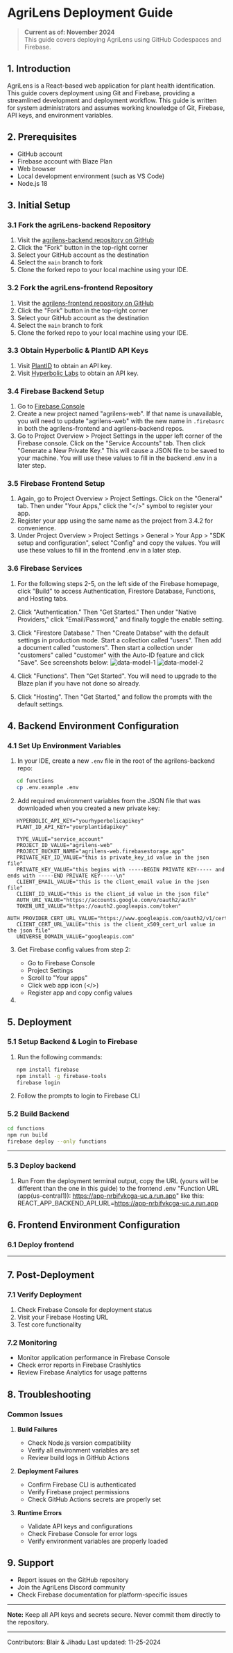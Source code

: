 # AgriLens Deployment Guide

> **Current as of: November 2024**  
> This guide covers deploying AgriLens using GitHub Codespaces and Firebase.

## 1. Introduction
AgriLens is a React-based web application for plant health identification. This guide covers deployment using Git and Firebase, providing a streamlined development and deployment workflow. This guide is written for system administrators and assumes working knowledge of Git, Firebase, API keys, and environment variables. 

## 2. Prerequisites
- GitHub account
- Firebase account with Blaze Plan
- Web browser
- Local development environment (such as VS Code)
- Node.js 18

## 3. Initial Setup

### 3.1 Fork the agriLens-backend Repository
1. Visit the [agrilens-backend repository on GitHub](https://github.com/agrilens/agrilens-backend)
2. Click the "Fork" button in the top-right corner
3. Select your GitHub account as the destination
4. Select the ```main``` branch to fork
5. Clone the forked repo to your local machine using your IDE.

### 3.2 Fork the agriLens-frontend Repository
1. Visit the [agrilens-frontend repository on GitHub](https://github.com/agrilens/agrilens-frontend)
2. Click the "Fork" button in the top-right corner
3. Select your GitHub account as the destination
4. Select the ```main``` branch to fork
5. Clone the forked repo to your local machine using your IDE.

### 3.3 Obtain Hyperbolic & PlantID API Keys
1. Visit [PlantID](https://www.kindwise.com/plant-id) to obtain an API key.
2. Visit [Hyperbolic Labs](https://hyperbolic.xyz/) to obtain an API key.

### 3.4 Firebase Backend Setup
1. Go to [Firebase Console](https://console.firebase.google.com/)
2. Create a new project named "agrilens-web". If that name is unavailable, you will need to update "agrilens-web" with the new name in ```.firebasrc``` in both the agrilens-frontend and agrilens-backend repos.
3. Go to Project Overview > Project Settings in the upper left corner of the Firebase console. Click on the "Service Accounts" tab. Then click "Generate a New Private Key." This will cause a JSON file to be saved to your machine. You will use these values to fill in the backend .env in a later step.

### 3.5 Firebase Frontend Setup
1. Again, go to Project Overview > Project Settings. Click on the "General" tab. Then under "Your Apps," click the "</>" symbol to register your app.
2. Register your app using the same name as the project from 3.4.2 for convenience. 
3. Under Project Overview > Project Settings > General > Your App > "SDK setup and configuration", select "Config" and copy the values. You will use these values to fill in the frontend .env in a later step.

### 3.6 Firebase Services
1. For the following steps 2-5, on the left side of the Firebase homepage, click "Build" to access Authentication, Firestore Database, Functions, and Hosting tabs. 
2. Click "Authentication." Then "Get Started." Then under "Native Providers," click "Email/Password," and finally toggle the enable setting.
3. Click "Firestore Database." Then "Create Databse" with the default settings in production mode. Start a collection called "users". Then add a document called "customers". Then start a collection under "customers" called "customer" with the Auto-ID feature and click "Save". See screenshots below: 
![data-model-1](./artifacts/database-data-model-1.png)
![data-model-2](./artifacts/database-data-model-2.png)

4. Click "Functions". Then "Get Started". You will need to upgrade to the Blaze plan if you have not done so already.
5. Click "Hosting". Then "Get Started," and follow the prompts with the default settings.  

## 4. Backend Environment Configuration

### 4.1 Set Up Environment Variables
1. In your IDE, create a new `.env` file in the root of the agrilens-backend repo:
```bash
   cd functions
   cp .env.example .env
```

2. Add required environment variables from the JSON file that was downloaded when you created a new private key:
```plaintext
   HYPERBOLIC_API_KEY="yourhyperbolicapikey"
   PLANT_ID_API_KEY="yourplantidapikey"
   
   TYPE_VALUE="service_account"
   PROJECT_ID_VALUE="agrilens-web"
   PROJECT_BUCKET_NAME="agrilens-web.firebasestorage.app"
   PRIVATE_KEY_ID_VALUE="this is private_key_id value in the json file"
   PRIVATE_KEY_VALUE="this begins with -----BEGIN PRIVATE KEY----- and ends with -----END PRIVATE KEY-----\n"
   CLIENT_EMAIL_VALUE="this is the client_email value in the json file"
   CLIENT_ID_VALUE="this is the client_id value in the json file"
   AUTH_URI_VALUE="https://accounts.google.com/o/oauth2/auth"
   TOKEN_URI_VALUE="https://oauth2.googleapis.com/token"
   AUTH_PROVIDER_CERT_URL_VALUE="https://www.googleapis.com/oauth2/v1/certs"
   CLIENT_CERT_URL_VALUE="this is the client_x509_cert_url value in the json file"
   UNIVERSE_DOMAIN_VALUE="googleapis.com"
```

3. Get Firebase config values from step 2:
   - Go to Firebase Console
   - Project Settings
   - Scroll to "Your apps"
   - Click web app icon (</>)
   - Register app and copy config values

4. 

## 5. Deployment

### 5.1 Setup Backend & Login to Firebase
1. Run the following commands:
```bash
   npm install firebase
   npm install -g firebase-tools
   firebase login
```
2. Follow the prompts to login to Firebase CLI
   
### 5.2 Build Backend
```bash
cd functions
npm run build
firebase deploy --only functions
```
---
### 5.3 Deploy backend
1. Run 
From the deployment terminal output, copy the URL (yours will be different than the one in this guide) to the frontend .env "Function URL (app(us-central1)): https://app-nrbifvkcga-uc.a.run.app" like this:
REACT_APP_BACKEND_API_URL=https://app-nrbifvkcga-uc.a.run.app

## 6. Frontend Environment Configuration

### 6.1 Deploy frontend
---

## 7. Post-Deployment

### 7.1 Verify Deployment
1. Check Firebase Console for deployment status
2. Visit your Firebase Hosting URL
3. Test core functionality

### 7.2 Monitoring
- Monitor application performance in Firebase Console
- Check error reports in Firebase Crashlytics
- Review Firebase Analytics for usage patterns

## 8. Troubleshooting

### Common Issues
1. **Build Failures**
   - Check Node.js version compatibility
   - Verify all environment variables are set
   - Review build logs in GitHub Actions

2. **Deployment Failures**
   - Confirm Firebase CLI is authenticated
   - Verify Firebase project permissions
   - Check GitHub Actions secrets are properly set

3. **Runtime Errors**
   - Validate API keys and configurations
   - Check Firebase Console for error logs
   - Verify environment variables are properly loaded

## 9. Support
- Report issues on the GitHub repository
- Join the AgriLens Discord community
- Check Firebase documentation for platform-specific issues

---
**Note:** Keep all API keys and secrets secure. Never commit them directly to the repository.

---
Contributors: Blair & Jihadu
Last updated: 11-25-2024
